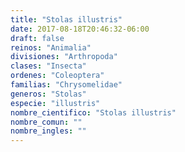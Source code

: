 ```yaml
---
title: "Stolas illustris"
date: 2017-08-18T20:46:32-06:00
draft: false
reinos: "Animalia"
divisiones: "Arthropoda"
clases: "Insecta"
ordenes: "Coleoptera"
familias: "Chrysomelidae"
generos: "Stolas"
especie: "illustris"
nombre_cientifico: "Stolas illustris"
nombre_comun: ""
nombre_ingles: ""
---
```

